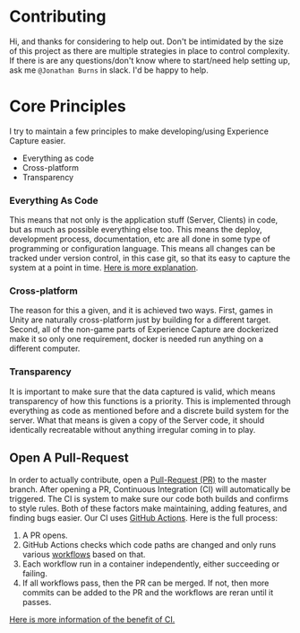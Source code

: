 # Contributing

Hi, and thanks for considering to help out. Don't be intimidated by the size of this project as there are multiple strategies in place to control complexity. If there is are any questions/don't know where to start/need help setting up, ask me `@Jonathan Burns` in slack. I'd be happy to help.

# Core Principles

I try to maintain a few principles to make developing/using Experience Capture easier.

- Everything as code
- Cross-platform
- Transparency

### Everything As Code

This means that not only is the application stuff (Server, Clients) in code, but as much as possible everything else too. This means the deploy, development process, documentation, etc are all done in some type of programming or configuration language. This means all changes can be tracked under version control, in this case git, so that its easy to capture the system at a point in time. [Here is more explanation](https://hackernoon.com/everything-as-code-explained-0ibg32a3).

### Cross-platform

The reason for this a given, and it is achieved two ways. First, games in Unity are naturally cross-platform just by building for a different target. Second, all of the non-game parts of Experience Capture are dockerized make it so only one requirement, docker is needed run anything on a different computer.

### Transparency 

 It is important to make sure that the data captured is valid, which means transparency of how this functions is a priority. This is implemented through everything as code as mentioned before and a discrete build system for the server. What that means is given a copy of the Server code, it should identically recreatable without anything irregular coming in to play.

## Open A Pull-Request

In order to actually contribute, open a [Pull-Request (PR)](https://help.github.com/en/github/collaborating-with-issues-and-pull-requests/about-pull-requests) to the master branch. After opening a PR, Continuous Integration (CI) will automatically be triggered. The CI is system to make sure our code both builds and confirms to style rules. Both of these factors make maintaining, adding features, and finding bugs easier. Our CI uses [GitHub Actions](https://github.com/features/actions). Here is the full process:

1. A PR opens.
1. GitHub Actions checks which code paths are changed and only runs various [workflows](https://help.github.com/en/actions/automating-your-workflow-with-github-actions/configuring-a-workflow) based on that.
1. Each workflow run in a container independently, either succeeding or failing.
1. If all workflows pass, then the PR can be merged. If not, then more commits can be added to the PR and the workflows are reran until it passes.

[Here is more information of the benefit of CI.](https://martinfowler.com/articles/continuousIntegration.html)